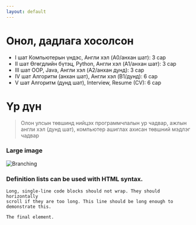 ```yaml
---
layout: default
---
```

# Онол, дадлага хосолсон
* І шат
Компьютерын үндэс, Англи хэл (A0/анхан шат): 3 сар
* ІІ шат
Өгөгдлийн бүтэц, Python, Англи хэл (A1/анхан шат): 3 сар
* ІІІ шат
OOP, Java, Англи хэл (A2/анхан дунд): 3 сар
* ІV шат
Алгоритм (анхан шат), Англи хэл (B1/дунд): 6 сар
* V шат
Алгоритм (дунд шат), Interview, Resume (CV): 6 сар

# Үр дүн
> Олон улсын төвшинд нийцэх программчлалын ур чадвар,
> ажлын англи хэл (дунд шат), компьютер ашиглах ахисан төвшний мэдлэг чадвар


### Large image

![Branching](https://guides.github.com/activities/hello-world/branching.png)


### Definition lists can be used with HTML syntax.

```
Long, single-line code blocks should not wrap. They should horizontally
scroll if they are too long. This line should be long enough to demonstrate this.
```

```
The final element.
```
